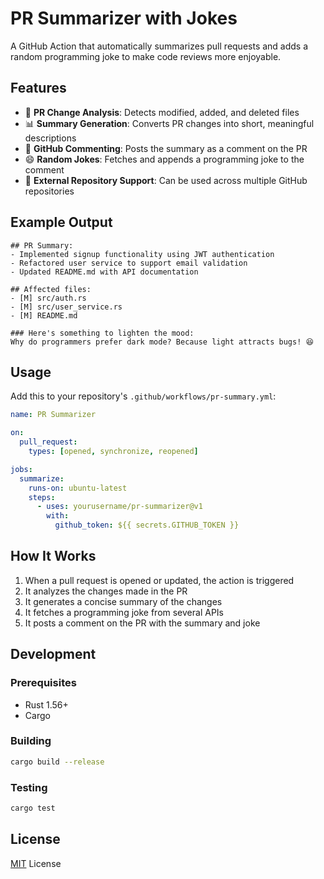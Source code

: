 # PR Summarizer with Jokes

A GitHub Action that automatically summarizes pull requests and adds a random programming joke to make code reviews more enjoyable.

## Features

- 📝 **PR Change Analysis**: Detects modified, added, and deleted files
- 📊 **Summary Generation**: Converts PR changes into short, meaningful descriptions
- 💬 **GitHub Commenting**: Posts the summary as a comment on the PR
- 😄 **Random Jokes**: Fetches and appends a programming joke to the comment
- 🔄 **External Repository Support**: Can be used across multiple GitHub repositories

## Example Output

```
## PR Summary:
- Implemented signup functionality using JWT authentication
- Refactored user service to support email validation
- Updated README.md with API documentation

## Affected files:
- [M] src/auth.rs
- [M] src/user_service.rs
- [M] README.md

### Here's something to lighten the mood:
Why do programmers prefer dark mode? Because light attracts bugs! 😆
```

## Usage

Add this to your repository's `.github/workflows/pr-summary.yml`:

```yaml
name: PR Summarizer

on:
  pull_request:
    types: [opened, synchronize, reopened]

jobs:
  summarize:
    runs-on: ubuntu-latest
    steps:
      - uses: yourusername/pr-summarizer@v1
        with:
          github_token: ${{ secrets.GITHUB_TOKEN }}
```

## How It Works

1. When a pull request is opened or updated, the action is triggered
2. It analyzes the changes made in the PR
3. It generates a concise summary of the changes
4. It fetches a programming joke from several APIs
5. It posts a comment on the PR with the summary and joke

## Development

### Prerequisites

- Rust 1.56+
- Cargo

### Building

```bash
cargo build --release
```

### Testing

```bash
cargo test
```

## License

[MIT](./LICENSE) License